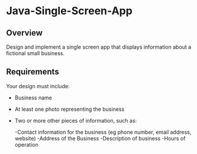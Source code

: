 # Java-Single-Screen-App

## Overview

Design and implement a single screen app that displays information about a fictional small business.

## Requirements

Your design must include:

 - Business name
 - At least one photo representing the business
 - Two or more other pieces of information, such as:

	-Contact information for the business (eg phone number, email address, website)
	-Address of the Business
	-Description of business
	-Hours of operation